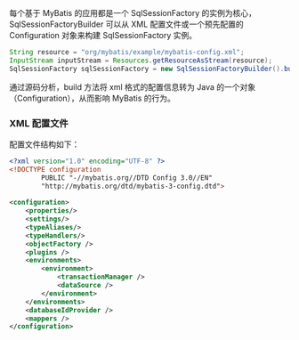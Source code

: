 每个基于 MyBatis 的应用都是一个 SqlSessionFactory 的实例为核心，SqlSessionFactoryBuilder 可以从 XML 配置文件或一个预先配置的 Configuration 对象来构建 SqlSessionFactory 实例。

``` java
String resource = "org/mybatis/example/mybatis-config.xml";
InputStream inputStream = Resources.getResourceAsStream(resource);
SqlSessionFactory sqlSessionFactory = new SqlSessionFactoryBuilder().build(inputStream);
```

通过源码分析，build 方法将 xml 格式的配置信息转为 Java 的一个对象（Configuration），从而影响 MyBatis 的行为。



### XML 配置文件

配置文件结构如下：

```xml
<?xml version="1.0" encoding="UTF-8" ?>
<!DOCTYPE configuration
        PUBLIC "-//mybatis.org//DTD Config 3.0//EN"
        "http://mybatis.org/dtd/mybatis-3-config.dtd">
        
<configuration>
    <properties/>
    <settings/>
    <typeAliases/>
    <typeHandlers/>
    <objectFactory />
    <plugins />
    <environments>
        <environment>
            <transactionManager />
            <dataSource />
        </environment>
    </environments>
    <databaseIdProvider />
    <mappers />
</configuration>
```







